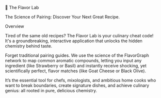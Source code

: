 🧪 The Flavor Lab 

The Science of Pairing: Discover Your Next Great Recipe.

Overview

Tired of the same old recipes? The Flavor Lab is your culinary cheat code! It's a groundbreaking, interactive application that unlocks the hidden chemistry behind taste.

Forget traditional pairing guides. We use the science of the FlavorGraph network to map common aromatic compounds, letting you input any ingredient (like Strawberry or Basil) and instantly receive shocking, yet scientifically perfect, flavor matches (like Goat Cheese or Black Olive).

It’s the essential tool for chefs, mixologists, and ambitious home cooks who want to break boundaries, create signature dishes, and achieve culinary genius: all rooted in pure, delicious chemistry.
